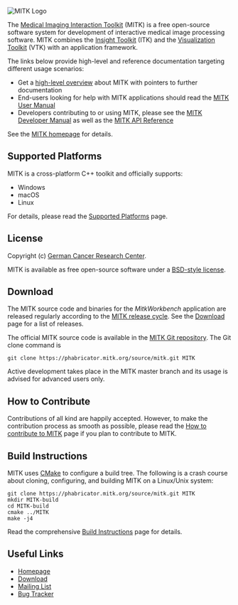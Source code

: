 ![MITK Logo][logo]

The [Medical Imaging Interaction Toolkit][mitk] (MITK) is a free open-source software
system for development of interactive medical image processing software. MITK
combines the [Insight Toolkit][itk] (ITK) and the [Visualization Toolkit][vtk] (VTK) with an application framework.

The links below provide high-level and reference documentation targeting different
usage scenarios:

 - Get a [high-level overview][mitk-overview] about MITK with pointers to further
   documentation
 - End-users looking for help with MITK applications should read the
   [MITK User Manual][mitk-usermanual]
 - Developers contributing to or using MITK, please see the [MITK Developer Manual][mitk-devmanual]
   as well as the [MITK API Reference][mitk-apiref]

See the [MITK homepage][mitk] for details.

Supported Platforms
-----------------------------

MITK is a cross-platform C++ toolkit and officially supports:

 - Windows
 - macOS
 - Linux

For details, please read the [Supported Platforms][platforms] page.

License
-----------

Copyright (c) [German Cancer Research Center][dkfz].

MITK is available as free open-source software under a [BSD-style license][license].

Download
---------

The MITK source code and binaries for the *MitkWorkbench* application are released regularly according to the [MITK release cycle][release-cycle]. See the [Download][download] page for a list of releases.

The official MITK source code is available in the [MITK Git repository][diffusion]. The Git clone command is

    git clone https://phabricator.mitk.org/source/mitk.git MITK

Active development takes place in the MITK master branch and its usage is advised for advanced users only.

How to Contribute
--------------

Contributions of all kind are happily accepted. However, to make the contribution process as smooth as possible, please read the [How to contribute to MITK][contribute] page if you plan to contribute to MITK.


Build Instructions
------------------------

MITK uses [CMake][cmake] to configure a build tree. The following is a crash course about cloning, configuring, and building MITK on a Linux/Unix system:

    git clone https://phabricator.mitk.org/source/mitk.git MITK
    mkdir MITK-build
    cd MITK-build
    cmake ../MITK
    make -j4

Read the comprehensive [Build Instructions][build] page for details.

Useful Links
------------------

 - [Homepage][mitk]
 - [Download][download]
 - [Mailing List][mailinglist]
 - [Bug Tracker][bugs]


[logo]: https://github.com/MITK/MITK/raw/master/mitk.png
[mitk]: http://mitk.org
[itk]: https://itk.org
[vtk]: http://vtk.org
[mitk-overview]: http://docs.mitk.org/2016.11/Overview.html
[mitk-usermanual]: http://docs.mitk.org/2016.11/UserManualPortal.html
[mitk-devmanual]: http://docs.mitk.org/2016.11/DeveloperManualPortal.html
[mitk-apiref]: http://docs.mitk.org/2016.11/usergroup0.html
[platforms]: http://docs.mitk.org/2016.11/SupportedPlatformsPage.html
[dkfz]: https://www.dkfz.de
[license]: https://github.com/MITK/MITK/blob/master/LICENSE.txt
[release-cycle]: http://mitk.org/MitkReleaseCycle
[download]: http://mitk.org/Download
[diffusion]: https://phabricator.mitk.org/source/mitk/
[contribute]: http://mitk.org/How_to_contribute
[cmake]: https://www.cmake.org
[build]: http://docs.mitk.org/2016.11/BuildInstructionsPage.html
[mailinglist]: http://mitk.org/Mailinglist
[bugs]: https://phabricator.mitk.org/maniphest/
